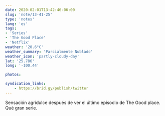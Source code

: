 ```yaml
---
date: 2020-02-01T13:42:46-06:00
slug: 'note/13-41-25'
type: 'notes'
lang: 'es'
tags:
- 'Series'
- 'The Good Place'
- 'Netflix'
weather: '20.6°C'
weather_summary: 'Parcialmente Nublado'
weather_icon: 'partly-cloudy-day'
lat: '25.786'
long: '-100.44'

photos:

syndication_links:
    - https://brid.gy/publish/twitter
---
```

Sensación agridulce después de ver el último episodio de The Good place. 
Qué gran serie.
  
